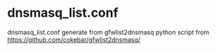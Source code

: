 # dnsmasq_list.conf
dnsmasq_list.conf generate from gfwlist2dnsmasq
python script from https://github.com/cokebar/gfwlist2dnsmasq/
